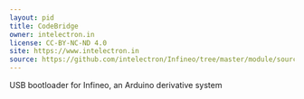 ```yaml
---
layout: pid
title: CodeBridge
owner: intelectron.in
license: CC-BY-NC-ND 4.0
site: https://www.intelectron.in
source: https://github.com/intelectron/Infineo/tree/master/module/sources/0.0.1/unit/bootloaders
---
```

USB bootloader for Infineo, an Arduino derivative system
